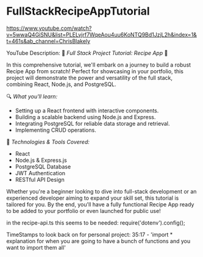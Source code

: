 # FullStackRecipeAppTutorial
https://www.youtube.com/watch?v=5wwaQ4GiSNU&list=PLELvjrf7WqeAou4uu6KoNTQ9Bd1JzjL2h&index=1&t=461s&ab_channel=ChrisBlakely

YouTube Description:
🚀 *Full Stack Project Tutorial: Recipe App* 🚀

In this comprehensive tutorial, we'll embark on a journey to build a robust Recipe App from scratch! Perfect for showcasing in your portfolio, this project will demonstrate the power and versatility of the full stack, combining React, Node.js, and PostgreSQL.

🔍 *What you'll learn:*
- Setting up a React frontend with interactive components.
- Building a scalable backend using Node.js and Express.
- Integrating PostgreSQL for reliable data storage and retrieval.
- Implementing CRUD operations.


🔧 *Technologies & Tools Covered:*
- React
- Node.js & Express.js
- PostgreSQL Database
- JWT Authentication
- RESTful API Design

Whether you're a beginner looking to dive into full-stack development or an experienced developer aiming to expand your skill set, this tutorial is tailored for you. By the end, you'll have a fully functional Recipe App ready to be added to your portfolio or even launched for public use!



in the recipe-api.ts this seems to be needed:
require('dotenv').config();

TimeStamps to look back on for personal project:
35:17 - 'import * explanation for when you are going to have a bunch of functions and you want to import them all'
